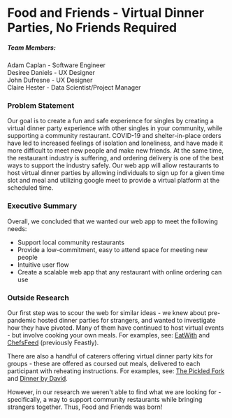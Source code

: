 # Food and Friends - Virtual Dinner Parties, No Friends Required

##### Team Members:
Adam Caplan - Software Engineer  
Desiree Daniels - UX Designer  
John Dufresne - UX Designer  
Claire Hester - Data Scientist/Project Manager

### Problem Statement

Our goal is to create a fun and safe experience for singles by creating a virtual dinner party experience with other singles in your community, while supporting a community restaurant. COVID-19 and shelter-in-place orders have led to increased feelings of isolation and loneliness, and have made it more difficult to meet new people and make new friends. At the same time, the restaurant industry is suffering, and ordering delivery is one of the best ways to support the industry safely. Our web app will allow restaurants to host virtual dinner parties by allowing individuals to sign up for a given time slot and meal and utilizing google meet to provide a virtual platform at the scheduled time.

### Executive Summary

Overall, we concluded that we wanted our web app to meet the following needs:
- Support local community restaurants
- Provide a low-commitment, easy to attend space for meeting new people
- Intuitive user flow
- Create a scalable web app that any restaurant with online ordering can use


### Outside Research

Our first step was to scour the web for similar ideas - we knew about pre-pandemic hosted dinner parties for strangers, and wanted to investigate how they have pivoted. Many of them have continued to host virtual events - but involve cooking your own meals. For examples, see: [EatWith](https://www.eatwith.com/) and [ChefsFeed](https://experiences.chefsfeed.com/browse/) (previously Feastly). 

There are also a handful of caterers offering virtual dinner party kits for groups - these are offered as coursed out meals, delivered to each participant with reheating instructions. For examples, see: [The Pickled Fork](https://thepickledfork.com/deliveries/virtual-dinner-parties/) and [Dinner by David](https://thepickledfork.com/deliveries/virtual-dinner-parties/).

However, in our research we weren't able to find what we are looking for - specifically, a way to support community restaurants while bringing strangers together. Thus, Food and Friends was born!
